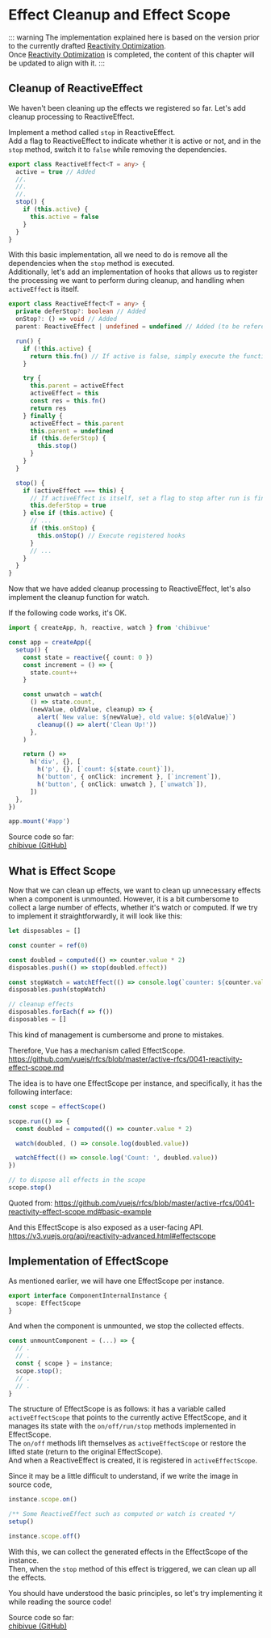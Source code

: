 # Effect Cleanup and Effect Scope

::: warning
The implementation explained here is based on the version prior to the currently drafted [Reactivity Optimization](/30-basic-reactivity-system/005-reactivity-optimization).  \
Once [Reactivity Optimization](/30-basic-reactivity-system/005-reactivity-optimization) is completed, the content of this chapter will be updated to align with it.
:::

## Cleanup of ReactiveEffect

We haven't been cleaning up the effects we registered so far. Let's add cleanup processing to ReactiveEffect.

Implement a method called `stop` in ReactiveEffect.  
Add a flag to ReactiveEffect to indicate whether it is active or not, and in the `stop` method, switch it to `false` while removing the dependencies.

```ts
export class ReactiveEffect<T = any> {
  active = true // Added
  //.
  //.
  //.
  stop() {
    if (this.active) {
      this.active = false
    }
  }
}
```

With this basic implementation, all we need to do is remove all the dependencies when the `stop` method is executed.  
Additionally, let's add an implementation of hooks that allows us to register the processing we want to perform during cleanup, and handling when `activeEffect` is itself.

```ts
export class ReactiveEffect<T = any> {
  private deferStop?: boolean // Added
  onStop?: () => void // Added
  parent: ReactiveEffect | undefined = undefined // Added (to be referenced in finally)

  run() {
    if (!this.active) {
      return this.fn() // If active is false, simply execute the function
    }

    try {
      this.parent = activeEffect
      activeEffect = this
      const res = this.fn()
      return res
    } finally {
      activeEffect = this.parent
      this.parent = undefined
      if (this.deferStop) {
        this.stop()
      }
    }
  }

  stop() {
    if (activeEffect === this) {
      // If activeEffect is itself, set a flag to stop after run is finished
      this.deferStop = true
    } else if (this.active) {
      // ...
      if (this.onStop) {
        this.onStop() // Execute registered hooks
      }
      // ...
    }
  }
}
```

Now that we have added cleanup processing to ReactiveEffect, let's also implement the cleanup function for watch.

If the following code works, it's OK.

```ts
import { createApp, h, reactive, watch } from 'chibivue'

const app = createApp({
  setup() {
    const state = reactive({ count: 0 })
    const increment = () => {
      state.count++
    }

    const unwatch = watch(
      () => state.count,
      (newValue, oldValue, cleanup) => {
        alert(`New value: ${newValue}, old value: ${oldValue}`)
        cleanup(() => alert('Clean Up!'))
      },
    )

    return () =>
      h('div', {}, [
        h('p', {}, [`count: ${state.count}`]),
        h('button', { onClick: increment }, [`increment`]),
        h('button', { onClick: unwatch }, [`unwatch`]),
      ])
  },
})

app.mount('#app')
```

Source code so far:  
[chibivue (GitHub)](https://github.com/chibivue-land/chibivue/tree/main/book/impls/30_basic_reactivity_system/130_cleanup_effects)

## What is Effect Scope

Now that we can clean up effects, we want to clean up unnecessary effects when a component is unmounted. However, it is a bit cumbersome to collect a large number of effects, whether it's watch or computed. If we try to implement it straightforwardly, it will look like this:

```ts
let disposables = []

const counter = ref(0)

const doubled = computed(() => counter.value * 2)
disposables.push(() => stop(doubled.effect))

const stopWatch = watchEffect(() => console.log(`counter: ${counter.value}`))
disposables.push(stopWatch)
```

```ts
// cleanup effects
disposables.forEach(f => f())
disposables = []
```

This kind of management is cumbersome and prone to mistakes.

Therefore, Vue has a mechanism called EffectScope.  
https://github.com/vuejs/rfcs/blob/master/active-rfcs/0041-reactivity-effect-scope.md

The idea is to have one EffectScope per instance, and specifically, it has the following interface:

```ts
const scope = effectScope()

scope.run(() => {
  const doubled = computed(() => counter.value * 2)

  watch(doubled, () => console.log(doubled.value))

  watchEffect(() => console.log('Count: ', doubled.value))
})

// to dispose all effects in the scope
scope.stop()
```

Quoted from: https://github.com/vuejs/rfcs/blob/master/active-rfcs/0041-reactivity-effect-scope.md#basic-example

And this EffectScope is also exposed as a user-facing API.  
https://v3.vuejs.org/api/reactivity-advanced.html#effectscope

## Implementation of EffectScope

As mentioned earlier, we will have one EffectScope per instance.

```ts
export interface ComponentInternalInstance {
  scope: EffectScope
}
```

And when the component is unmounted, we stop the collected effects.

```ts
const unmountComponent = (...) => {
  // .
  // .
  const { scope } = instance;
  scope.stop();
  // .
  // .
}
```

The structure of EffectScope is as follows: it has a variable called `activeEffectScope` that points to the currently active EffectScope, and it manages its state with the `on/off/run/stop` methods implemented in EffectScope.  
The `on/off` methods lift themselves as `activeEffectScope` or restore the lifted state (return to the original EffectScope).  
And when a ReactiveEffect is created, it is registered in `activeEffectScope`.

Since it may be a little difficult to understand, if we write the image in source code,

```ts
instance.scope.on()

/** Some ReactiveEffect such as computed or watch is created */
setup()

instance.scope.off()
```

With this, we can collect the generated effects in the EffectScope of the instance.  
Then, when the `stop` method of this effect is triggered, we can clean up all the effects.

You should have understood the basic principles, so let's try implementing it while reading the source code!

Source code so far:  
[chibivue (GitHub)](https://github.com/chibivue-land/chibivue/tree/main/book/impls/30_basic_reactivity_system/140_effect_scope)
